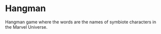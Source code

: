 # Hangman
Hangman game where the words are the names of symbiote characters in the Marvel Universe.
